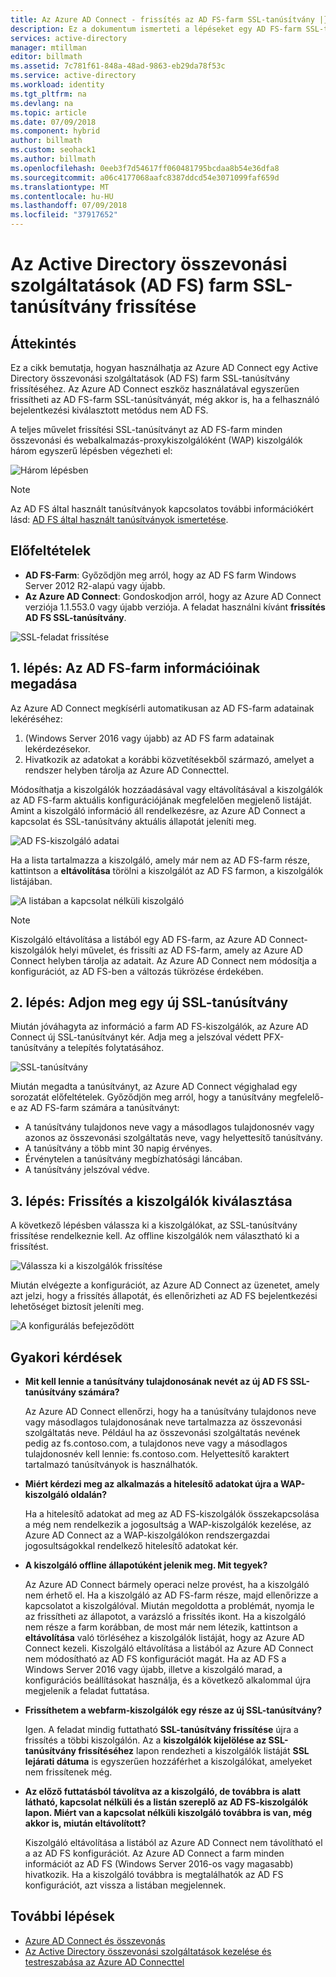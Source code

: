 ```yaml
---
title: Az Azure AD Connect - frissítés az AD FS-farm SSL-tanúsítvány |} A Microsoft Docs
description: Ez a dokumentum ismerteti a lépéseket egy AD FS-farm SSL-tanúsítvány frissítése az Azure AD Connect használatával.
services: active-directory
manager: mtillman
editor: billmath
ms.assetid: 7c781f61-848a-48ad-9863-eb29da78f53c
ms.service: active-directory
ms.workload: identity
ms.tgt_pltfrm: na
ms.devlang: na
ms.topic: article
ms.date: 07/09/2018
ms.component: hybrid
author: billmath
ms.custom: seohack1
ms.author: billmath
ms.openlocfilehash: 0eeb3f7d54617ff060481795bcdaa8b54e36dfa8
ms.sourcegitcommit: a06c4177068aafc8387ddcd54e3071099faf659d
ms.translationtype: MT
ms.contentlocale: hu-HU
ms.lasthandoff: 07/09/2018
ms.locfileid: "37917652"
---
```

# <a name="update-the-ssl-certificate-for-an-active-directory-federation-services-ad-fs-farm"></a>Az Active Directory összevonási szolgáltatások (AD FS) farm SSL-tanúsítvány frissítése

## <a name="overview"></a>Áttekintés
Ez a cikk bemutatja, hogyan használhatja az Azure AD Connect egy Active Directory összevonási szolgáltatások (AD FS) farm SSL-tanúsítvány frissítéséhez. Az Azure AD Connect eszköz használatával egyszerűen frissítheti az AD FS-farm SSL-tanúsítványát, még akkor is, ha a felhasználó bejelentkezési kiválasztott metódus nem AD FS.

A teljes művelet frissítési SSL-tanúsítványt az AD FS-farm minden összevonási és webalkalmazás-proxykiszolgálóként (WAP) kiszolgálók három egyszerű lépésben végezheti el:

![Három lépésben](./media/active-directory-aadconnectfed-ssl-update/threesteps.png)


>[!NOTE]
>Az AD FS által használt tanúsítványok kapcsolatos további információkért lásd: [AD FS által használt tanúsítványok ismertetése](https://technet.microsoft.com/library/cc730660.aspx).

## <a name="prerequisites"></a>Előfeltételek

* **AD FS-Farm**: Győződjön meg arról, hogy az AD FS farm Windows Server 2012 R2-alapú vagy újabb.
* **Az Azure AD Connect**: Gondoskodjon arról, hogy az Azure AD Connect verziója 1.1.553.0 vagy újabb verziója. A feladat használni kívánt **frissítés AD FS SSL-tanúsítvány**.

![SSL-feladat frissítése](./media/active-directory-aadconnectfed-ssl-update/updatessltask.png)

## <a name="step-1-provide-ad-fs-farm-information"></a>1. lépés: Az AD FS-farm információinak megadása

Az Azure AD Connect megkísérli automatikusan az AD FS-farm adatainak lekéréséhez:
1. (Windows Server 2016 vagy újabb) az AD FS farm adatainak lekérdezésekor.
2. Hivatkozik az adatokat a korábbi közvetítésekből származó, amelyet a rendszer helyben tárolja az Azure AD Connecttel.

Módosíthatja a kiszolgálók hozzáadásával vagy eltávolításával a kiszolgálók az AD FS-farm aktuális konfigurációjának megfelelően megjelenő listáját. Amint a kiszolgáló információ áll rendelkezésre, az Azure AD Connect a kapcsolat és SSL-tanúsítvány aktuális állapotát jeleníti meg.

![AD FS-kiszolgáló adatai](./media/active-directory-aadconnectfed-ssl-update/adfsserverinfo.png)

Ha a lista tartalmazza a kiszolgáló, amely már nem az AD FS-farm része, kattintson a **eltávolítása** törölni a kiszolgálót az AD FS farmon, a kiszolgálók listájában.

![A listában a kapcsolat nélküli kiszolgáló](./media/active-directory-aadconnectfed-ssl-update/offlineserverlist.png)

>[!NOTE]
> Kiszolgáló eltávolítása a listából egy AD FS-farm, az Azure AD Connect-kiszolgálók helyi művelet, és frissíti az AD FS-farm, amely az Azure AD Connect helyben tárolja az adatait. Az Azure AD Connect nem módosítja a konfigurációt, az AD FS-ben a változás tükrözése érdekében.    

## <a name="step-2-provide-a-new-ssl-certificate"></a>2. lépés: Adjon meg egy új SSL-tanúsítvány

Miután jóváhagyta az információ a farm AD FS-kiszolgálók, az Azure AD Connect új SSL-tanúsítványt kér. Adja meg a jelszóval védett PFX-tanúsítvány a telepítés folytatásához.

![SSL-tanúsítvány](./media/active-directory-aadconnectfed-ssl-update/certificate.png)

Miután megadta a tanúsítványt, az Azure AD Connect végighalad egy sorozatát előfeltételek. Győződjön meg arról, hogy a tanúsítvány megfelelő-e az AD FS-farm számára a tanúsítványt:

-   A tanúsítvány tulajdonos neve vagy a másodlagos tulajdonosnév vagy azonos az összevonási szolgáltatás neve, vagy helyettesítő tanúsítvány.
-   A tanúsítvány a több mint 30 napig érvényes.
-   Érvénytelen a tanúsítvány megbízhatósági láncában.
-   A tanúsítvány jelszóval védve.

## <a name="step-3-select-servers-for-the-update"></a>3. lépés: Frissítés a kiszolgálók kiválasztása

A következő lépésben válassza ki a kiszolgálókat, az SSL-tanúsítvány frissítése rendelkeznie kell. Az offline kiszolgálók nem választható ki a frissítést.

![Válassza ki a kiszolgálók frissítése](./media/active-directory-aadconnectfed-ssl-update/selectservers.png)

Miután elvégezte a konfigurációt, az Azure AD Connect az üzenetet, amely azt jelzi, hogy a frissítés állapotát, és ellenőrizheti az AD FS bejelentkezési lehetőséget biztosít jeleníti meg.

![A konfigurálás befejeződött](./media/active-directory-aadconnectfed-ssl-update/configurecomplete.png)   

## <a name="faqs"></a>Gyakori kérdések

* **Mit kell lennie a tanúsítvány tulajdonosának nevét az új AD FS SSL-tanúsítvány számára?**

    Az Azure AD Connect ellenőrzi, hogy ha a tanúsítvány tulajdonos neve vagy másodlagos tulajdonosának neve tartalmazza az összevonási szolgáltatás neve. Például ha az összevonási szolgáltatás nevének pedig az fs.contoso.com, a tulajdonos neve vagy a másodlagos tulajdonosnév kell lennie: fs.contoso.com.  Helyettesítő karaktert tartalmazó tanúsítványok is használhatók.

* **Miért kérdezi meg az alkalmazás a hitelesítő adatokat újra a WAP-kiszolgáló oldalán?**

    Ha a hitelesítő adatokat ad meg az AD FS-kiszolgálók összekapcsolása a még nem rendelkezik a jogosultság a WAP-kiszolgálók kezelése, az Azure AD Connect az a WAP-kiszolgálókon rendszergazdai jogosultságokkal rendelkező hitelesítő adatokat kér.

* **A kiszolgáló offline állapotúként jelenik meg. Mit tegyek?**

    Az Azure AD Connect bármely operaci nelze provést, ha a kiszolgáló nem érhető el. Ha a kiszolgáló az AD FS-farm része, majd ellenőrizze a kapcsolatot a kiszolgálóval. Miután megoldotta a problémát, nyomja le az frissítheti az állapotot, a varázsló a frissítés ikont. Ha a kiszolgáló nem része a farm korábban, de most már nem létezik, kattintson a **eltávolítása** való törléséhez a kiszolgálók listáját, hogy az Azure AD Connect kezeli. Kiszolgáló eltávolítása a listából az Azure AD Connect nem módosítható az AD FS konfigurációt magát. Ha az AD FS a Windows Server 2016 vagy újabb, illetve a kiszolgáló marad, a konfigurációs beállításokat használja, és a következő alkalommal újra megjelenik a feladat futtatása.

* **Frissíthetem a webfarm-kiszolgálók egy része az új SSL-tanúsítvány?**

    Igen. A feladat mindig futtatható **SSL-tanúsítvány frissítése** újra a frissítés a többi kiszolgálón. Az a **kiszolgálók kijelölése az SSL-tanúsítvány frissítéséhez** lapon rendezheti a kiszolgálók listáját **SSL lejárati dátuma** is egyszerűen hozzáférhet a kiszolgálókat, amelyeket nem frissítenek még.

* **Az előző futtatásból távolítva az a kiszolgáló, de továbbra is alatt látható, kapcsolat nélküli és a listán szereplő az AD FS-kiszolgálók lapon. Miért van a kapcsolat nélküli kiszolgáló továbbra is van, még akkor is, miután eltávolított?**

    Kiszolgáló eltávolítása a listából az Azure AD Connect nem távolítható el a az AD FS konfigurációt. Az Azure AD Connect a farm minden információt az AD FS (Windows Server 2016-os vagy magasabb) hivatkozik. Ha a kiszolgáló továbbra is megtalálhatók az AD FS konfigurációt, azt vissza a listában megjelennek.  

## <a name="next-steps"></a>További lépések

- [Azure AD Connect és összevonás](active-directory-aadconnectfed-whatis.md)
- [Az Active Directory összevonási szolgáltatások kezelése és testreszabása az Azure AD Connecttel](active-directory-aadconnect-federation-management.md)
